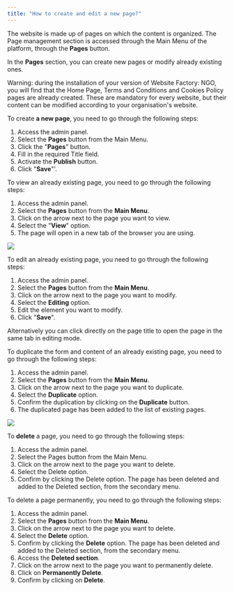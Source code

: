 ```yaml
---
title: "How to create and edit a new page?"
---
```


The website is made up of pages on which the content is organized. The
Page management section is accessed through the Main Menu of the
platform, through the **Pages** button.

In the **Pages** section, you can create new pages or modify already
existing ones.

Warning: during the installation of your version of Website Factory:
NGO, you will find that the Home Page, Terms and Conditions and Cookies
Policy pages are already created. These are mandatory for every website,
but their content can be modified according to your organisation's
website.

To create **a new page**, you need to go through the following steps:

1)  Access the admin panel.
2)  Select the **Pages** button from the Main Menu.
3)  Click the "**Pages**" button.
4)  Fill in the required Title field.
5)  Activate the **Publish** button.
6)  Click "**Save**"'.

To view an already existing page, you need to go through the following
steps:

1)  Access the admin panel.
2)  Select the **Pages** button from the **Main Menu**.
3)  Click on the arrow next to the page you want to view.
4)  Select the "**View**" option.
5)  The page will open in a new tab of the browser you are using.

<a href="/build/help/015.png">
    <img src="/build/help/015.png" />
</a>

To edit an already existing page, you need to go through the following
steps:

1)  Access the admin panel.
2)  Select the **Pages** button from the **Main Menu**.
3)  Click on the arrow next to the page you want to modify.
4)  Select the **Editing** option.
5)  Edit the element you want to modify.
6)  Click "**Save**".

Alternatively you can click directly on the page title to open the page
in the same tab in editing mode.

To duplicate the form and content of an already existing page, you need
to go through the following steps:

1)  Access the admin panel.
2)  Select the **Pages** button from the **Main Menu**.
3)  Click on the arrow next to the page you want to duplicate.
4)  Select the **Duplicate** option.
5)  Confirm the duplication by clicking on the **Duplicate** button.
6)  The duplicated page has been added to the list of existing pages.

<a href="/build/help/029.png">
    <img src="/build/help/029.png" />
</a>

To **delete** a page, you need to go through the following steps:

1)  Access the admin panel.
2)  Select the Pages button from the Main Menu.
3)  Click on the arrow next to the page you want to delete.
4)  Select the Delete option.
5)  Confirm by clicking the Delete option. The page has been deleted and
    added to the Deleted section, from the secondary menu.

To delete a page permanently, you need to go through the following
steps:

1)  Access the admin panel.
2)  Select the **Pages** button from the **Main Menu**.
3)  Click on the arrow next to the page you want to delete.
4)  Select the **Delete** option.
5)  Confirm by clicking the **Delete** option. The page has been deleted
    and added to the Deleted section, from the secondary menu.
6)  Access the **Deleted section**.
7)  Click on the arrow next to the page you want to permanently delete.
8)  Click on **Permanently Delete**.
9)  Confirm by clicking on **Delete**.
